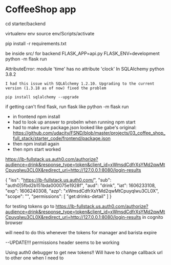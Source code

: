 # CoffeeShop app

cd starter/backend

virtualenv env
source env/Scripts/activate

pip install -r requirements.txt

be inside src/ for backend
FLASK_APP=api.py FLASK_ENV=development python -m flask run

AttributeError: module 'time' has no attribute 'clock' In SQLAlchemy python 3.8.2

    I had this issue with SQLAlchemy 1.2.10. Upgrading to the current version (1.3.18 as of now) fixed the problem

    pip install sqlalchemy --upgrade

if getting can't find flask, run flask like python -m flask run


- in frontend
    npm install
- had to look up answer to probelm when running npm start
- had to make sure package.json looked like gabe's original:
https://github.com/udacity/FSND/blob/master/projects/03_coffee_shop_full_stack/starter_code/frontend/package.json
- then npm install again
- then npm start worked



https://lb-fullstack.us.auth0.com/authorize?audience=drink&response_type=token&client_id=xWmsdCdfrXsYMd2qwMtCpuyqlwu3CL0X&redirect_uri=http://127.0.0.1:8080/login-results


{
  "iss": "https://lb-fullstack.us.auth0.com/",
  "sub": "auth0|5fbd2b151bda000075e1928f",
  "aud": "drink",
  "iat": 1606233108,
  "exp": 1606240308,
  "azp": "xWmsdCdfrXsYMd2qwMtCpuyqlwu3CL0X",
  "scope": "",
  "permissions": [
    "get:drinks-detail"
  ]
}


for testing tokens go to
https://lb-fullstack.us.auth0.com/authorize?audience=drink&response_type=token&client_id=xWmsdCdfrXsYMd2qwMtCpuyqlwu3CL0X&redirect_uri=http://127.0.0.1:8080/login-results
in cognito browser

will need to do this whenever the tokens for manager and barista expire


--UPDATE!!!
permissions header seems to be working


Using auth0 debugger to get new tokens!! Will have to change callback url to other one when I need to






